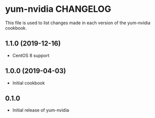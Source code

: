 yum-nvidia CHANGELOG
====================
This file is used to list changes made in each version of the
yum-nvidia cookbook.

1.1.0 (2019-12-16)
------------------
- CentOS 8 support

1.0.0 (2019-04-03)
------------------
- Initial cookbook

0.1.0
-----
- Initial release of yum-nvidia

